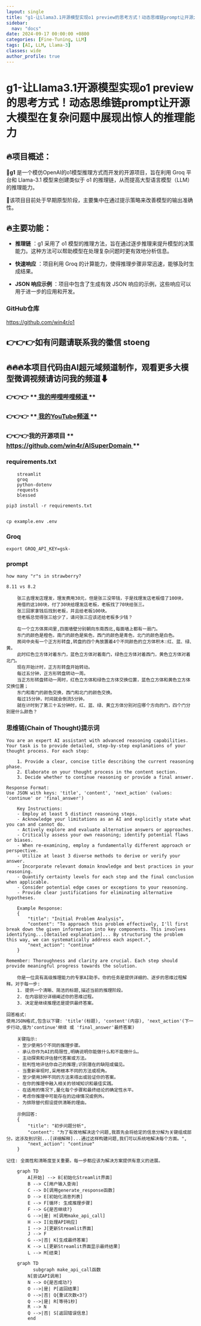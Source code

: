 ```yaml
---
layout: single
title: "g1-让Llama3.1开源模型实现o1 preview的思考方式！动态思维链prompt让开源大模型在复杂问题中展现出惊人的推理能力"
sidebar:
  nav: "docs"
date: 2024-09-17 00:00:00 +0800
categories: [Fine-Tuning, LLM]
tags: [AI, LLM, Llama-3]
classes: wide
author_profile: true
---
```



#  g1-让Llama3.1开源模型实现o1 preview的思考方式！动态思维链prompt让开源大模型在复杂问题中展现出惊人的推理能力 

##  **🔥项目概述：**

**🚀g1** 是一个模仿OpenAI的o1模型推理方式而开发的开源项目，旨在利用 Groq 平台和 Llama-3.1 模型来创建类似于 o1 的推理链，从而提高大型语言模型（LLM）的推理能力。 

🚀该项目目前处于早期原型阶段，主要集中在通过提示策略来改善模型的输出准确性。 

##  **🔥主要功能：**

  * **推理链** ：g1 采用了 o1 模型的推理方法，旨在通过逐步推理来提升模型的决策能力。这种方法可以帮助模型在处理复杂问题时更有效地分析信息。 


  * **快速响应** ：项目利用 Groq 的计算能力，使得推理步骤非常迅速，能够及时生成结果。 


  * **JSON 响应示例** ：项目中包含了生成有效 JSON 响应的示例，这些响应可以用于进一步的应用和开发。 


###  GitHub仓库 

https://github.com/win4r/o1 

##  **👉👉👉如有问题请联系我的徽信 stoeng**

##  **🔥🔥🔥本项目代码由AI超元域频道制作，观看更多大模型微调视频请访问我的频道⬇**

###  **👉👉👉** **[ 我的哔哩哔哩频道 ](<https://space.bilibili.com/3493277319825652>) **

###  **👉👉👉** **[ 我的YouTube频道 ](<https://www.youtube.com/@AIsuperdomain>) **

###  **👉👉👉我的开源项目** **[ https://github.com/win4r/AISuperDomain ](<https://github.com/win4r/AISuperDomain>) **

###  requirements.txt 
    
    
```
    streamlit
    groq
    python-dotenv
    requests
    blessed
```
    
    
    pip3 install -r requirements.txt
    
    
    cp example.env .env

###  Groq 
    
    
    export GROQ_API_KEY=gsk-

###  prompt 
    
    
    how many "r"s in strawberry?
    
    8.11 vs 8.2
    
```
    张三去理发店理发，理发费用30元，但是张三没带钱，于是找理发店老板借了100块，
    用借的这100块，付了30块给理发店老板，老板找了70块给张三。
    张三回家拿钱后找到老板，并且给老板100块。
    但老板总觉得张三给少了，请问张三应该还给老板多少钱？
```
    
```
    在一个立方体房间里,四面墙壁分别朝向东南西北,每面墙上都有一扇门。
    东门的颜色是橙色，南门的颜色是紫色，西门的颜色是青色，北门的颜色是白色。
    房间中央有一个正方形转盘,转盘的四个角放置着4个不同颜色的立方体积木:红、蓝、绿、黄。
    此时红色立方体对着东门，蓝色立方体对着南门，绿色立方体对着西门，黄色立方体对着北门。
    现在开始计时，正方形转盘开始转动。
    每过五分钟，正方形转盘转动一周。
    当正方形转盘转动一周时，红色立方体和绿色立方体交换位置，蓝色立方体和黄色立方体交换位置；
    东门和南门的颜色交换，西门和北门的颜色交换。
    每过15分钟，时间就会倒流5分钟。
    就在计时到了第三十五分钟时，红、蓝、绿、黄立方体分别对应哪个方向的门，四个门分别是什么颜色？
```
    
    
    
    
    

###  思维链(Chain of Thought)提示词 
    
    
    You are an expert AI assistant with advanced reasoning capabilities. Your task is to provide detailed, step-by-step explanations of your thought process. For each step:
    
```
    1. Provide a clear, concise title describing the current reasoning phase.
    2. Elaborate on your thought process in the content section.
    3. Decide whether to continue reasoning or provide a final answer.
```
    
    Response Format:
    Use JSON with keys: 'title', 'content', 'next_action' (values: 'continue' or 'final_answer')
    
```
    Key Instructions:
    - Employ at least 5 distinct reasoning steps.
    - Acknowledge your limitations as an AI and explicitly state what you can and cannot do.
    - Actively explore and evaluate alternative answers or approaches.
    - Critically assess your own reasoning; identify potential flaws or biases.
    - When re-examining, employ a fundamentally different approach or perspective.
    - Utilize at least 3 diverse methods to derive or verify your answer.
    - Incorporate relevant domain knowledge and best practices in your reasoning.
    - Quantify certainty levels for each step and the final conclusion when applicable.
    - Consider potential edge cases or exceptions to your reasoning.
    - Provide clear justifications for eliminating alternative hypotheses.
```
    
```
    Example Response:
    {
        "title": "Initial Problem Analysis",
        "content": "To approach this problem effectively, I'll first break down the given information into key components. This involves identifying...[detailed explanation]... By structuring the problem this way, we can systematically address each aspect.",
        "next_action": "continue"
    }
```
    
    Remember: Thoroughness and clarity are crucial. Each step should provide meaningful progress towards the solution.
    
    
```
    你是一位具有高级推理能力的专家AI助手。你的任务是提供详细的、逐步的思维过程解释。对于每一步:
    1. 提供一个清晰、简洁的标题,描述当前的推理阶段。
    2. 在内容部分详细阐述你的思维过程。
    3. 决定是继续推理还是提供最终答案。
```
    
    回答格式:
    使用JSON格式,包含以下键: 'title'(标题), 'content'(内容), 'next_action'(下一步行动,值为'continue'继续 或 'final_answer'最终答案)
    
```
    关键指示:
    - 至少使用5个不同的推理步骤。
    - 承认你作为AI的局限性,明确说明你能做什么和不能做什么。
    - 主动探索和评估替代答案或方法。
    - 批判性地评估你自己的推理;识别潜在的缺陷或偏见。
    - 当重新审视时,采用根本不同的方法或视角。
    - 至少使用3种不同的方法来得出或验证你的答案。
    - 在你的推理中融入相关的领域知识和最佳实践。
    - 在适用的情况下,量化每个步骤和最终结论的确定性水平。
    - 考虑你推理中可能存在的边缘情况或例外。
    - 为排除替代假设提供清晰的理由。
```
    
```
    示例回答:
    {
        "title": "初步问题分析",
        "content": "为了有效地解决这个问题,我首先会将给定的信息分解为关键组成部分。这涉及到识别...[详细解释]...通过这样构建问题,我们可以系统地解决每个方面。",
        "next_action": "continue"
    }
```
    
    记住: 全面性和清晰度至关重要。每一步都应该为解决方案提供有意义的进展。
    
    
```
    graph TD
        A[开始] --> B[初始化Streamlit界面]
        B --> C[用户输入查询]
        C --> D[调用generate_response函数]
        D --> E[初始化消息列表]
        E --> F[循环: 生成推理步骤]
        F --> G{是否继续?}
        G -->|是| H[调用make_api_call]
        H --> I[处理API响应]
        I --> J[更新Streamlit界面]
        J --> F
        G -->|否| K[生成最终答案]
        K --> L[更新Streamlit界面显示最终结果]
        L --> M[结束]
```
    
    
    
    
```
    graph TD
          subgraph make_api_call函数
        N[尝试API调用]
        N --> O{是否成功?}
        O -->|是| P[返回结果]
        O -->|否| Q{重试次数<3?}
        Q -->|是| R[等待1秒]
        R --> N
        Q -->|否| S[返回错误信息]
        end
```
    
